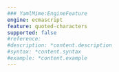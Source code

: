 ```yaml
---
### YamlMime:EngineFeature
engine: ecmascript
feature: quoted-characters
supported: false
#reference: 
#description: *content.description
#syntax: *content.syntax
#example: *content.example
---
```

